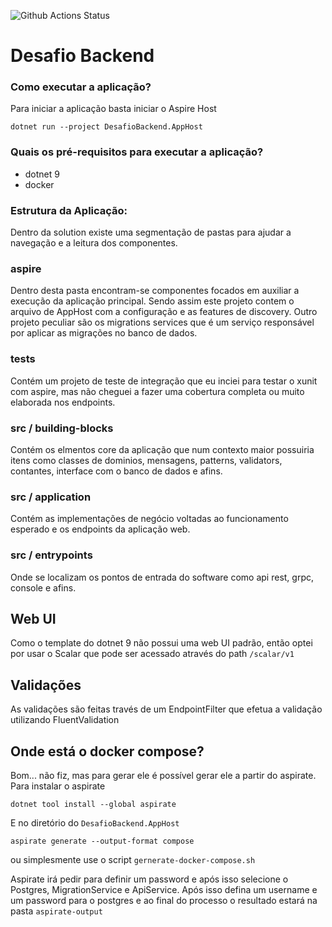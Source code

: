 ![Github Actions Status](https://github.com/github/docs/actions/workflows/main.yml/badge.svg?branch=main)

Desafio Backend
=

### Como executar a aplicação?

Para iniciar a aplicação basta iniciar o Aspire Host

``` commandline
dotnet run --project DesafioBackend.AppHost
```

### Quais os pré-requisitos para executar a aplicação?

- dotnet 9
- docker

### Estrutura da Aplicação:

Dentro da solution existe uma segmentação de pastas para ajudar a navegação e a leitura dos componentes.

### aspire
Dentro desta pasta encontram-se componentes focados em auxiliar a execução da aplicação principal. Sendo assim este projeto contem o arquivo de AppHost com a configuração e as features de discovery.
Outro projeto peculiar são os migrations services que é um serviço responsável por aplicar as migrações no banco de dados. 

### tests
Contém um projeto de teste de integração que eu inciei para testar o xunit com aspire, mas não cheguei a fazer uma cobertura completa ou muito elaborada nos endpoints.

### src / building-blocks
Contém os elmentos core da aplicação que num contexto maior possuiria itens como classes de dominios, mensagens, patterns, validators, contantes, interface com o banco de dados e afins.

### src / application
Contém as implementações de negócio voltadas ao funcionamento esperado e os endpoints da aplicação web.

### src / entrypoints
Onde se localizam os pontos de entrada do software como api rest, grpc, console e afins.

## Web UI
Como o template do dotnet 9 não possui uma web UI padrão, então optei por usar o Scalar que pode ser acessado através do path `/scalar/v1` 

## Validações
As validações são feitas través de um EndpointFilter que efetua a validação utilizando FluentValidation

## Onde está o docker compose?
Bom... não fiz, mas para gerar ele é possível gerar ele a partir do aspirate.
Para instalar o aspirate
``` commandline
dotnet tool install --global aspirate
```
E no diretório do `DesafioBackend.AppHost`
``` commandline
aspirate generate --output-format compose 
```
ou simplesmente use o script `gernerate-docker-compose.sh`

Aspirate irá pedir para definir um password e após isso selecione o Postgres, MigrationService e ApiService. Após isso defina um username e um password para o postgres e ao final do processo o resultado estará na pasta `aspirate-output`


